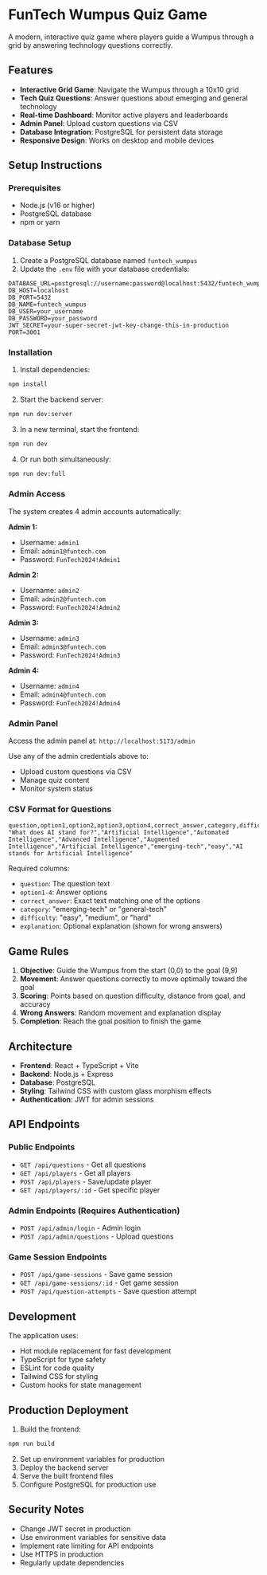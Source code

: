 # FunTech Wumpus Quiz Game

A modern, interactive quiz game where players guide a Wumpus through a grid by answering technology questions correctly.

## Features

- **Interactive Grid Game**: Navigate the Wumpus through a 10x10 grid
- **Tech Quiz Questions**: Answer questions about emerging and general technology
- **Real-time Dashboard**: Monitor active players and leaderboards
- **Admin Panel**: Upload custom questions via CSV
- **Database Integration**: PostgreSQL for persistent data storage
- **Responsive Design**: Works on desktop and mobile devices

## Setup Instructions

### Prerequisites

- Node.js (v16 or higher)
- PostgreSQL database
- npm or yarn

### Database Setup

1. Create a PostgreSQL database named `funtech_wumpus`
2. Update the `.env` file with your database credentials:

```env
DATABASE_URL=postgresql://username:password@localhost:5432/funtech_wumpus
DB_HOST=localhost
DB_PORT=5432
DB_NAME=funtech_wumpus
DB_USER=your_username
DB_PASSWORD=your_password
JWT_SECRET=your-super-secret-jwt-key-change-this-in-production
PORT=3001
```

### Installation

1. Install dependencies:
```bash
npm install
```

2. Start the backend server:
```bash
npm run dev:server
```

3. In a new terminal, start the frontend:
```bash
npm run dev
```

4. Or run both simultaneously:
```bash
npm run dev:full
```

### Admin Access

The system creates 4 admin accounts automatically:

**Admin 1:**
- Username: `admin1`
- Email: `admin1@funtech.com`
- Password: `FunTech2024!Admin1`

**Admin 2:**
- Username: `admin2`
- Email: `admin2@funtech.com`
- Password: `FunTech2024!Admin2`

**Admin 3:**
- Username: `admin3`
- Email: `admin3@funtech.com`
- Password: `FunTech2024!Admin3`

**Admin 4:**
- Username: `admin4`
- Email: `admin4@funtech.com`
- Password: `FunTech2024!Admin4`

### Admin Panel

Access the admin panel at: `http://localhost:5173/admin`

Use any of the admin credentials above to:
- Upload custom questions via CSV
- Manage quiz content
- Monitor system status

### CSV Format for Questions

```csv
question,option1,option2,option3,option4,correct_answer,category,difficulty,explanation
"What does AI stand for?","Artificial Intelligence","Automated Intelligence","Advanced Intelligence","Augmented Intelligence","Artificial Intelligence","emerging-tech","easy","AI stands for Artificial Intelligence"
```

Required columns:
- `question`: The question text
- `option1-4`: Answer options
- `correct_answer`: Exact text matching one of the options
- `category`: "emerging-tech" or "general-tech"
- `difficulty`: "easy", "medium", or "hard"
- `explanation`: Optional explanation (shown for wrong answers)

## Game Rules

1. **Objective**: Guide the Wumpus from the start (0,0) to the goal (9,9)
2. **Movement**: Answer questions correctly to move optimally toward the goal
3. **Scoring**: Points based on question difficulty, distance from goal, and accuracy
4. **Wrong Answers**: Random movement and explanation display
5. **Completion**: Reach the goal position to finish the game

## Architecture

- **Frontend**: React + TypeScript + Vite
- **Backend**: Node.js + Express
- **Database**: PostgreSQL
- **Styling**: Tailwind CSS with custom glass morphism effects
- **Authentication**: JWT for admin sessions

## API Endpoints

### Public Endpoints
- `GET /api/questions` - Get all questions
- `GET /api/players` - Get all players
- `POST /api/players` - Save/update player
- `GET /api/players/:id` - Get specific player

### Admin Endpoints (Requires Authentication)
- `POST /api/admin/login` - Admin login
- `POST /api/admin/questions` - Upload questions

### Game Session Endpoints
- `POST /api/game-sessions` - Save game session
- `GET /api/game-sessions/:id` - Get game session
- `POST /api/question-attempts` - Save question attempt

## Development

The application uses:
- Hot module replacement for fast development
- TypeScript for type safety
- ESLint for code quality
- Tailwind CSS for styling
- Custom hooks for state management

## Production Deployment

1. Build the frontend:
```bash
npm run build
```

2. Set up environment variables for production
3. Deploy the backend server
4. Serve the built frontend files
5. Configure PostgreSQL for production use

## Security Notes

- Change JWT secret in production
- Use environment variables for sensitive data
- Implement rate limiting for API endpoints
- Use HTTPS in production
- Regularly update dependencies